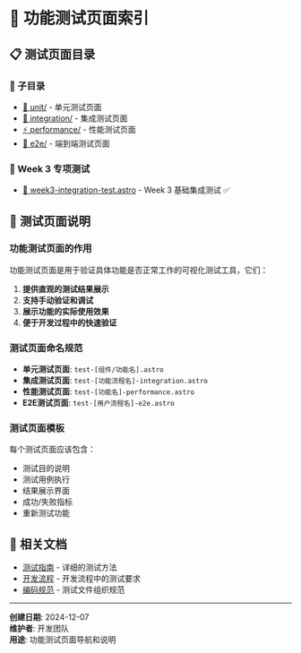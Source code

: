 # 🧪 功能测试页面索引

## 📋 测试页面目录

### 📁 子目录
- [🔧 unit/](unit/) - 单元测试页面
- [🔗 integration/](integration/) - 集成测试页面
- [⚡ performance/](performance/) - 性能测试页面
- [🎯 e2e/](e2e/) - 端到端测试页面

### 🚀 Week 3 专项测试
- [🧪 week3-integration-test.astro](../week3-integration-test.astro) - Week 3 基础集成测试 ✅

## 🎯 测试页面说明

### 功能测试页面的作用
功能测试页面是用于验证具体功能是否正常工作的可视化测试工具，它们：

1. **提供直观的测试结果展示**
2. **支持手动验证和调试**
3. **展示功能的实际使用效果**
4. **便于开发过程中的快速验证**

### 测试页面命名规范
- **单元测试页面**: `test-[组件/功能名].astro`
- **集成测试页面**: `test-[功能流程名]-integration.astro`
- **性能测试页面**: `test-[功能名]-performance.astro`
- **E2E测试页面**: `test-[用户流程名]-e2e.astro`

### 测试页面模板
每个测试页面应该包含：
- 测试目的说明
- 测试用例执行
- 结果展示界面
- 成功/失败指标
- 重新测试功能

## 🔗 相关文档
- [测试指南](../../docs/03-development/testing-guide.md) - 详细的测试方法
- [开发流程](../../docs/03-development/development-guide.md) - 开发流程中的测试要求
- [编码规范](../../docs/03-development/coding-standards.md) - 测试文件组织规范

---

**创建日期**: 2024-12-07  
**维护者**: 开发团队  
**用途**: 功能测试页面导航和说明
